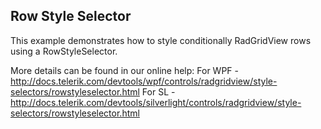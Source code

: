## Row Style Selector
This example demonstrates how to style conditionally RadGridView rows using a RowStyleSelector.

More details can be found in our online help:
For WPF - http://docs.telerik.com/devtools/wpf/controls/radgridview/style-selectors/rowstyleselector.html
For SL - http://docs.telerik.com/devtools/silverlight/controls/radgridview/style-selectors/rowstyleselector.html

[//]: <KeyWords: condition>